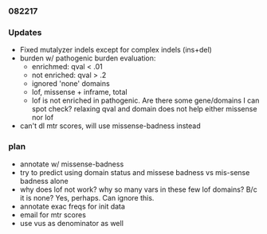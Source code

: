 ### 082217

### Updates
* Fixed mutalyzer indels except for complex indels (ins+del)
* burden w/ pathogenic burden evaluation:
    * enrichmed: qval < .01
    * not enriched: qval > .2
    * ignored 'none' domains
    * lof, missense + inframe, total
    * lof is not enriched in pathogenic. Are there some gene/domains I can spot check? relaxing qval and domain does not help either missense nor lof
* can't dl mtr scores, will use missense-badness instead

### plan
* annotate w/ missense-badness
* try to predict using domain status and missese badness vs mis-sense badness alone
* why does lof not work? why so many vars in these few lof domains? B/c it is none? Yes, perhaps. Can ignore this.
* annotate exac freqs for init data
* email for mtr scores
* use vus as denominator as well

